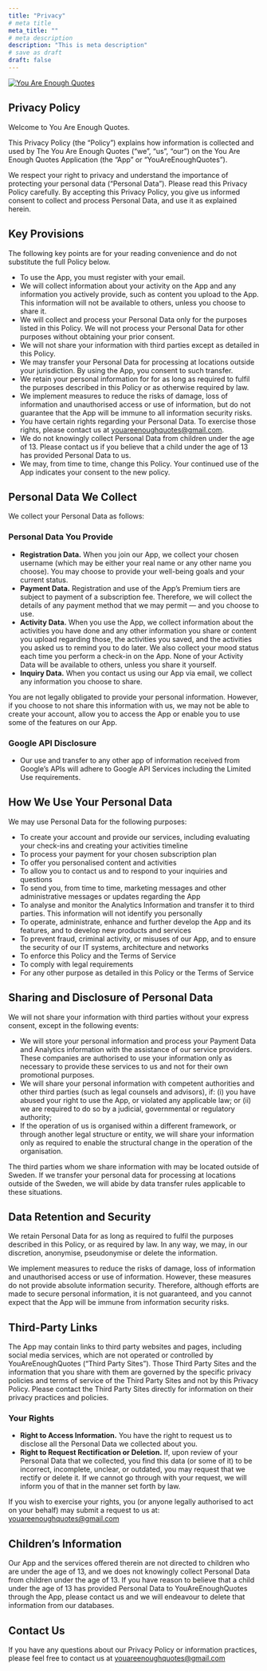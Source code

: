```yaml
---
title: "Privacy"
# meta title
meta_title: ""
# meta description
description: "This is meta description"
# save as draft
draft: false
---
```


[![You Are Enough Quotes](images/favicon.png)](https://www.youareenoughquotes.com/privacy-policy/)

## Privacy Policy

Welcome to You Are Enough Quotes.

This Privacy Policy (the “Policy”) explains how information is collected and used by The You Are Enough Quotes (“we”, “us”, “our”) on the You Are Enough Quotes Application (the “App” or “YouAreEnoughQuotes”).

We respect your right to privacy and understand the importance of protecting your personal data (“Personal Data”). Please read this Privacy Policy carefully. By accepting this Privacy Policy, you give us informed consent to collect and process Personal Data, and use it as explained herein.

## Key Provisions

The following key points are for your reading convenience and do not substitute the full Policy below.

- To use the App, you must register with your email.
- We will collect information about your activity on the App and any information you actively provide, such as content you upload to the App. This information will not be available to others, unless you choose to share it.
- We will collect and process your Personal Data only for the purposes listed in this Policy. We will not process your Personal Data for other purposes without obtaining your prior consent.
- We will not share your information with third parties except as detailed in this Policy.
- We may transfer your Personal Data for processing at locations outside your jurisdiction. By using the App, you consent to such transfer.
- We retain your personal information for for as long as required to fulfil the purposes described in this Policy or as otherwise required by law.
- We implement measures to reduce the risks of damage, loss of information and unauthorised access or use of information, but do not guarantee that the App will be immune to all information security risks.
- You have certain rights regarding your Personal Data. To exercise those rights, please contact us at [youareenoughquotes@gmail.com](mailto:youareenoughquotes@gmail.com).
- We do not knowingly collect Personal Data from children under the age of 13. Please contact us if you believe that a child under the age of 13 has provided Personal Data to us.
- We may, from time to time, change this Policy. Your continued use of the App indicates your consent to the new policy.

## Personal Data We Collect

We collect your Personal Data as follows:

### Personal Data You Provide

- **Registration Data.** When you join our App, we collect your chosen username (which may be either your real name or any other name you choose). You may choose to provide your well-being goals and your current status.
- **Payment Data.** Registration and use of the App’s Premium tiers are subject to payment of a subscription fee. Therefore, we will collect the details of any payment method that we may permit — and you choose to use.
- **Activity Data.** When you use the App, we collect information about the activities you have done and any other information you share or content you upload regarding those, the activities you saved, and the activities you asked us to remind you to do later. We also collect your mood status each time you perform a check-in on the App. None of your Activity Data will be available to others, unless you share it yourself.
- **Inquiry Data.** When you contact us using our App via email, we collect any information you choose to share.

You are not legally obligated to provide your personal information. However, if you choose to not share this information with us, we may not be able to create your account, allow you to access the App or enable you to use some of the features on our App.

### Google API Disclosure

- Our use and transfer to any other app of information received from Google’s APIs will adhere to Google API Services including the Limited Use requirements.

## How We Use Your Personal Data

We may use Personal Data for the following purposes:

- To create your account and provide our services, including evaluating your check-ins and creating your activities timeline
- To process your payment for your chosen subscription plan
- To offer you personalised content and activities
- To allow you to contact us and to respond to your inquiries and questions
- To send you, from time to time, marketing messages and other administrative messages or updates regarding the App
- To analyse and monitor the Analytics Information and transfer it to third parties. This information will not identify you personally
- To operate, administrate, enhance and further develop the App and its features, and to develop new products and services
- To prevent fraud, criminal activity, or misuses of our App, and to ensure the security of our IT systems, architecture and networks
- To enforce this Policy and the Terms of Service
- To comply with legal requirements
- For any other purpose as detailed in this Policy or the Terms of Service

## Sharing and Disclosure of Personal Data

We will not share your information with third parties without your express consent, except in the following events:

- We will store your personal information and process your Payment Data and Analytics information with the assistance of our service providers. These companies are authorised to use your information only as necessary to provide these services to us and not for their own promotional purposes.
- We will share your personal information with competent authorities and other third parties (such as legal counsels and advisors), if: (i) you have abused your right to use the App, or violated any applicable law; or (ii) we are required to do so by a judicial, governmental or regulatory authority;
- If the operation of us is organised within a different framework, or through another legal structure or entity, we will share your information only as required to enable the structural change in the operation of the organisation.

The third parties whom we share information with may be located outside of Sweden. If we transfer your personal data for processing at locations outside of the Sweden, we will abide by data transfer rules applicable to these situations.

## Data Retention and Security

We retain Personal Data for as long as required to fulfil the purposes described in this Policy, or as required by law. In any way, we may, in our discretion, anonymise, pseudonymise or delete the information.

We implement measures to reduce the risks of damage, loss of information and unauthorised access or use of information. However, these measures do not provide absolute information security. Therefore, although efforts are made to secure personal information, it is not guaranteed, and you cannot expect that the App will be immune from information security risks.

## Third-Party Links

The App may contain links to third party websites and pages, including social media services, which are not operated or controlled by YouAreEnoughQuotes (“Third Party Sites”). Those Third Party Sites and the information that you share with them are governed by the specific privacy policies and terms of service of the Third Party Sites and not by this Privacy Policy. Please contact the Third Party Sites directly for information on their privacy practices and policies.

### Your Rights

- **Right to Access Information.** You have the right to request us to disclose all the Personal Data we collected about you.
- **Right to Request Rectification or Deletion.** If, upon review of your Personal Data that we collected, you find this data (or some of it) to be incorrect, incomplete, unclear, or outdated, you may request that we rectify or delete it. If we cannot go through with your request, we will inform you of that in the manner set forth by law.

If you wish to exercise your rights, you (or anyone legally authorised to act on your behalf) may submit a request to us at: [youareenoughquotes@gmail.com](mailto:youareenoughquotes@gmail.com)

## Children’s Information

Our App and the services offered therein are not directed to children who are under the age of 13, and we does not knowingly collect Personal Data from children under the age of 13. If you have reason to believe that a child under the age of 13 has provided Personal Data to YouAreEnoughQuotes through the App, please contact us and we will endeavour to delete that information from our databases.

## Contact Us

If you have any questions about our Privacy Policy or information practices, please feel free to contact us at [youareenoughquotes@gmail.com](mailto:youareenoughquotes@gmail.com)
